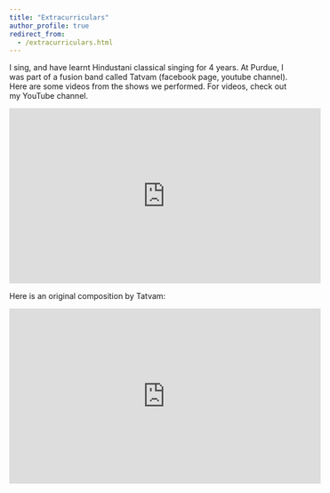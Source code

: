 ```yaml
---
title: "Extracurriculars"
author_profile: true
redirect_from: 
  - /extracurriculars.html
---
```


<!-- TODO 
I am interested in the fusion of Western music with Indian Classical music.
 My wonderful grandmother -  who played the
 <a href="https://en.wikipedia.org/wiki/Saraswati_veena">Veena</a> - and I had quite a blast making some fusion music.
For more, check out my <a href="https://www.youtube.com/user/krishnap2504">YouTube channel</a>.
-->



I sing, and have learnt Hindustani classical singing for 4 years. At Purdue, I was part of a fusion band called Tatvam (facebook page, youtube channel). Here are some videos from the shows we performed. For videos, check out my YouTube channel. 

<iframe width="560" height="315" src="https://www.youtube.com/watch?v=fOgxScOcfd4" frameborder="0" allow="accelerometer; autoplay; encrypted-media; gyroscope; picture-in-picture" allowfullscreen></iframe>

<br/>

Here is an original composition by Tatvam:

<iframe width="560" height="315" src="https://www.youtube.com/watch?v=v6CDJq9tP1s&list=PLLpZ0h8WEPbwnDKhWJ_QUO6eF4m-cC1Rh&index=5&t=0s" frameborder="0" allow="accelerometer; autoplay; encrypted-media; gyroscope; picture-in-picture" allowfullscreen></iframe>

